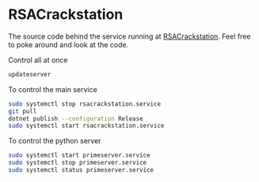 # RSACrackstation

The source code behind the service running at [RSACrackstation](https://rsacrackstation.com). Feel free to poke around and look at the code. 

Control all at once 
```bash
updateserver
```

To control the main service
```bash
sudo systemctl stop rsacrackstation.service
git pull
dotnet publish --configuration Release
sudo systemctl start rsacrackstation.service
```

To control the python server
```bash
sudo systemctl start primeserver.service
sudo systemctl stop primeserver.service
sudo systemctl status primeserver.service
```
